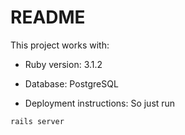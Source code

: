 # README

This project works with:

* Ruby version: 3.1.2

* Database: PostgreSQL


* Deployment instructions: So just run
```
rails server
```
